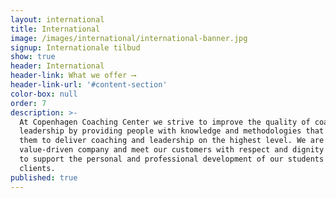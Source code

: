 ```yaml
---
layout: international
title: International
image: /images/international/international-banner.jpg
signup: Internationale tilbud
show: true
header: International
header-link: What we offer ⟶
header-link-url: '#content-section'
color-box: null
order: 7
description: >-
  At Copenhagen Coaching Center we strive to improve the quality of coaching and
  leadership by providing people with knowledge and methodologies that enables
  them to deliver coaching and leadership on the highest level. We are a
  value-driven company and meet our customers with respect and dignity in order
  to support the personal and professional development of our students and
  clients.
published: true
---
```

